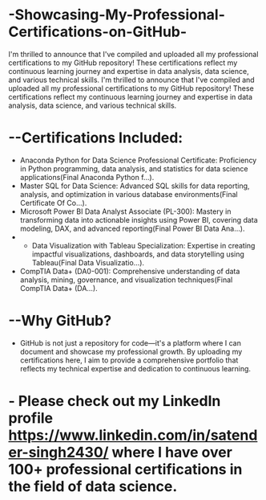 # -Showcasing-My-Professional-Certifications-on-GitHub-
I'm thrilled to announce that I've compiled and uploaded all my professional certifications to my GitHub repository! These certifications reflect my continuous learning journey and expertise in data analysis, data science, and various technical skills.
I'm thrilled to announce that I've compiled and uploaded all my professional certifications to my GitHub repository! These certifications reflect my continuous learning journey and expertise in data analysis, data science, and various technical skills.

# --Certifications Included:
- Anaconda Python for Data Science Professional Certificate: Proficiency in Python programming, data analysis, and statistics for data science applications​(Final Anaconda Python f…).
- Master SQL for Data Science: Advanced SQL skills for data reporting, analysis, and optimization in various database environments​(Final Certificate Of Co…).
- Microsoft Power BI Data Analyst Associate (PL-300): Mastery in transforming data into actionable insights using Power BI, covering data modeling, DAX, and advanced reporting​(Final Power BI Data Ana…).
- - Data Visualization with Tableau Specialization: Expertise in creating impactful visualizations, dashboards, and data storytelling using Tableau​(Final Data Visualizatio…).
- CompTIA Data+ (DA0-001): Comprehensive understanding of data analysis, mining, governance, and visualization techniques​(Final CompTIA Data+ (DA…).


# --Why GitHub?
- GitHub is not just a repository for code—it's a platform where I can document and showcase my professional growth. By uploading my certifications here, I aim to provide a comprehensive portfolio that reflects my technical expertise and dedication to continuous learning.

# - Please check out my LinkedIn profile https://www.linkedin.com/in/satender-singh2430/ where I have over 100+ professional certifications in the field of data science.


